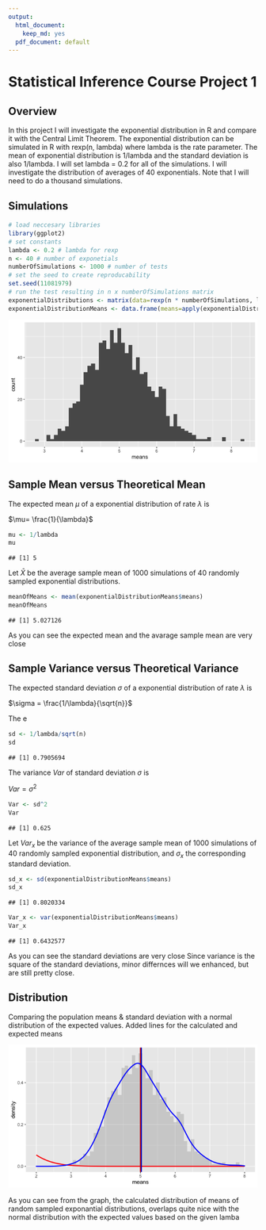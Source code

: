 ```yaml
---
output:
  html_document:
    keep_md: yes
  pdf_document: default
---
```




# Statistical Inference Course Project 1

## Overview
In this project I will investigate the exponential distribution in R and compare it with the Central Limit Theorem. The exponential distribution can be simulated in R with rexp(n, lambda) where lambda is the rate parameter. The mean of exponential distribution is 1/lambda and the standard deviation is also 1/lambda. I will set lambda = 0.2 for all of the simulations. I will investigate the distribution of averages of 40 exponentials. Note that I will need to do a thousand simulations.

## Simulations


```r
# load neccesary libraries
library(ggplot2)
# set constants
lambda <- 0.2 # lambda for rexp
n <- 40 # number of exponetials
numberOfSimulations <- 1000 # number of tests
# set the seed to create reproducability
set.seed(11081979)
# run the test resulting in n x numberOfSimulations matrix
exponentialDistributions <- matrix(data=rexp(n * numberOfSimulations, lambda), nrow=numberOfSimulations)
exponentialDistributionMeans <- data.frame(means=apply(exponentialDistributions, 1, mean))
```

![](Part1_files/figure-html/unnamed-chunk-2-1.png)<!-- -->

## Sample Mean versus Theoretical Mean

The expected mean $\mu$ of a exponential distribution of rate $\lambda$ is 

$\mu= \frac{1}{\lambda}$ 


```r
mu <- 1/lambda
mu
```

```
## [1] 5
```

Let $\bar X$ be the average sample mean of 1000 simulations of 40 randomly sampled exponential distributions.


```r
meanOfMeans <- mean(exponentialDistributionMeans$means)
meanOfMeans
```

```
## [1] 5.027126
```

As you can see the expected mean and the avarage sample mean are very close 


## Sample Variance versus Theoretical Variance

The expected standard deviation $\sigma$ of a exponential distribution of rate $\lambda$ is 

$\sigma = \frac{1/\lambda}{\sqrt{n}}$ 

The e


```r
sd <- 1/lambda/sqrt(n)
sd
```

```
## [1] 0.7905694
```

The variance $Var$ of standard deviation $\sigma$ is

$Var = \sigma^2$ 


```r
Var <- sd^2
Var
```

```
## [1] 0.625
```

Let $Var_x$ be the variance of the average sample mean of 1000 simulations of 40 randomly sampled exponential distribution, and $\sigma_x$ the corresponding standard deviation.

```r
sd_x <- sd(exponentialDistributionMeans$means)
sd_x
```

```
## [1] 0.8020334
```

```r
Var_x <- var(exponentialDistributionMeans$means)
Var_x
```

```
## [1] 0.6432577
```

As you can see the standard deviations are very close
Since variance is the square of the standard deviations, minor differnces will we enhanced, but are still pretty close.

## Distribution

Comparing the population means & standard deviation with a normal distribution of the expected values. Added lines for the calculated and expected means

![](Part1_files/figure-html/unnamed-chunk-8-1.png)<!-- -->

As you can see from the graph, the calculated distribution of means of random sampled exponantial distributions, overlaps quite nice with the normal distribution with the expected values based on the given lamba
